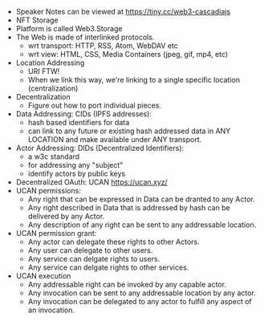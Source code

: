 
- Speaker Notes can be viewed at https://tiny.cc/web3-cascadiajs
- NFT Storage
- Platform is called Web3.Storage
- The Web is made of interlinked protocols.
  - wrt transport: HTTP, RSS, Atom, WebDAV etc
  - wrt view: HTML, CSS, Media Containers (jpeg, gif, mp4, etc)
- Location Addressing
  - URI FTW!
  - When we link this way, we're linking to a single specific location (centralization)
- Decentralization
  - Figure out how to port individual pieces.
- Data Addressing: CIDs (IPFS addresses):
  - hash based identifiers for data
  - can link to any future or existing hash addressed data in ANY LOCATION and make available under ANY transport.
- Actor Addressing: DIDs (Decentralized Identifiers):
  - a w3c standard
  - for addressing any "subject"
  - identify actors by public keys
- Decentralized OAuth: UCAN https://ucan.xyz/
- UCAN permissions:
  - Any right that can be expressed in Data can be dranted to any Actor.
  - Any right described in Data that is addressed by hash can be delivered by any Actor.
  - Any description of any right can be sent to any addressable location.
- UCAN permission grant:
  - Any actor can delegate these rights to other Actors.
  - Any user can delegate to other users.
  - Any service can delgate rights to users.
  - Any service can delgate rights to other services.
- UCAN execution
  - Any addressable right can be invoked by any capable actor.
  - Any invocation can be sent to any addressable location by any actor.
  - Any invocation can be delegated to any actor to fulfill any aspect of an invocation.